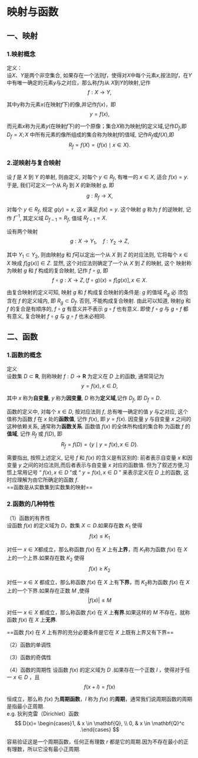 # 映射与函数

## 一、映射

### 1.映射概念

定义：  
设$X、Y$是两个非空集合, 如果存在一个法则$f$，使得对$X$中每个元素$x$,按法则$f$，在$Y$中有唯一确定的元素$y$与之对应，那么称$f$为从 $X$到$Y$的映射,记作$$f: X \rightarrow Y,$$  

其中$y$称为元素$x$(在映射$f$下)的像,并记作$f(x)$，即$$y=f(x),$$

而元素$x$称为元素$y$(在映射$f$下)的一个原像；集合$X$称为映射$f$的定义域,记作$D_f$,即$D_f=X;X$ 中所有元素的像所组成的集合称为映射$f$的值域, 记作$R_f$或$f(X)$,即
$$
R_f=f(X)=\{f(x) \mid x \in X\}. 
$$

### 2.逆映射与复合映射

设 $f$ 是 $X$ 到 $Y$ 的单射, 则由定义, 对每个 $y \in R_f$, 有唯一的 $x \in X$, 适合 $f(x)=y$. 于是, 我们可定义一个从 $R_f$ 到 $X$ 的新映射 $g$, 即$$g: R_f \rightarrow X \text {, }$$

对每个 $y \in R_f$, 规定 $g(y)=x$, 这 $x$ 满足 $f(x)=y$. 这个映射 $g$ 称为 $f$ 的逆映射, 记作 $f^{-1}$, 其定义域 $D_{f-1}=R_f$, 值域 $R_{f-1}=X$.

设有两个映射  
$$g: X \rightarrow Y_1, \quad f: Y_2 \rightarrow Z,$$  

其中 $Y_1 \subset Y_2$, 则由映射$g$ 和 $f$可以定出一个从 $X$ 到 $Z$ 的对应法则, 它将每个 $x \in X$ 映成 $f[g(x)] \in Z$. 显然, 这个对应法则确定了一个从 $X$ 到 $Z$ 的映射, 这个 映射称为映射 $g$ 和 $f$ 构成的复合映射, 记作 $f \circ g$, 即
$$
f \circ g: X \rightarrow Z,(f \circ g)(x)=f[g(x)], x \in X .
$$

由复合映射的定义可知, 映射 $g$ 和 $f$ 构成复合映射的条件是: $g$ 的值域 $R_g$ 必 须包含在 $f$ 的定义域内, 即 $R_g \subset D_f$. 否则, 不能构成复合映射. 由此可以知道, 映射$g$ 和$f$ 的复合是有顺序的, $f \circ g$ 有意义并不表示 $g \circ f$ 也有意义. 即使 $f \circ g$ 与 $g \circ f$ 都有意义, 复合映射 $f \circ g$ 与 $g \circ f$ 也末必相同.

## 二、函数

### 1.函数的概念

定义  
设数集 $D \subset \mathbf{R}$, 则称映射 $f: D \rightarrow \mathbf{R}$ 为定义在 $D$ 上的函数, 通常简记为
$$
y=f(x), x \in D,
$$

其中 $x$ 称为**自变量**, $y$ 称为**因变量**, $D$ 称为**定义域**,记作 $D_f$, 即 $D_f=D$.

函数的定义中, 对每个 $x \in D$, 按对应法则 $f$, 总有唯一确定的值 $y$ 与之对应, 这个值称为函数 $f$ 在 $x$ 处的**函数值**, 记作 $f(x)$, 即 $y=f(x)$. 因变量 $y$ 与自变量 $x$ 之间的这种依赖关系, 通常称为**函数关系**. 函数值 $f(x)$ 的全体所构成的集合称 为函数 $f$ 的**值域**, 记作 $R_f$ 或 $f(D)$, 即
$$
R_f=f(D)=\{y \mid y=f(x), x \in D\} .
$$

需要指出, 按照上述定义, 记号 $f$ 和 $f(x)$ 的含义是有区别的: 前者表示自变量 $x$ 和因变量 $y$ 之间的对应法则,而后者表示与自变量 $x$ 对应的函数值. 但为了叙述方便,习惯上常用记号 “ $f(x), x \in D$ ”或 “ $y=f(x), x \in D$ ” 来表示定义在 $D$ 上的函数, 这时应理解为由它所确定的函数 $f$.  
==函数是从实数集到实数集的映射==

### 2.函数的几种特性

（1）函数的有界性  
设函数 $f(x)$ 的定义域为 $D$，数集 $X \subset D$.如果存在数 $K_1$ 使得
$$
f(x) \le K_1
$$

对任一 $x \in X$都成立，那么称函数 $f(x)$ 在 $X$ 上有**上界**，而 $K_1$称为函数 $f(x)$ 在 $X$ 上的一个上界.如果存在数 $K_2$ 使得
$$
f(x) \ge K_2
$$

对任一 $x \in X$ 都成立，那么称函数 $f(x)$ 在 $X$ 上有**下界**，而 $K_2$称为函数 $f(x)$ 在 $X$ 上的一个下界.如果存在正数 $M$ ,使得
$$
|f(x)| \le M
$$

对任一 $x \in X$ 都成立，那么称函数 $f(x)$ 在 $X$ 上**有界**.如果这样的 $M$ 不存在，就称函数 $f(x)$ 在 $X$ 上**无界**.

==函数 $f(x)$ 在 $X$ 上有界的充分必要条件是它在 $X$ 上既有上界又有下界==

（2）函数的单调性

（3）函数的奇偶性

（4）函数的周期性 设函数 $f(x)$ 的定义域为 $D$ .如果存在一个正数 $l$ ，使得对于任一 $x \in D$ ，且
$$
f(x+l)=f(x)
$$

恒成立，那么称 $f(x)$ 为**周期函数**，$l$ 称为 $f(x)$ 的**周期**，通常我们说周期函数的周期是指最小正周期.  
e.g. 狄利克雷（Dirichlet）函数
$$
D(x)= \begin{cases}1, & x \in \mathbf{Q}, \\ 0, & x \in \mathbf{Q}^c .\end{cases}
$$

容易验证这是一个周期函数，任何正有理数 $r$ 都是它的周期.因为不存在最小的正有理数，所以它没有最小正周期.